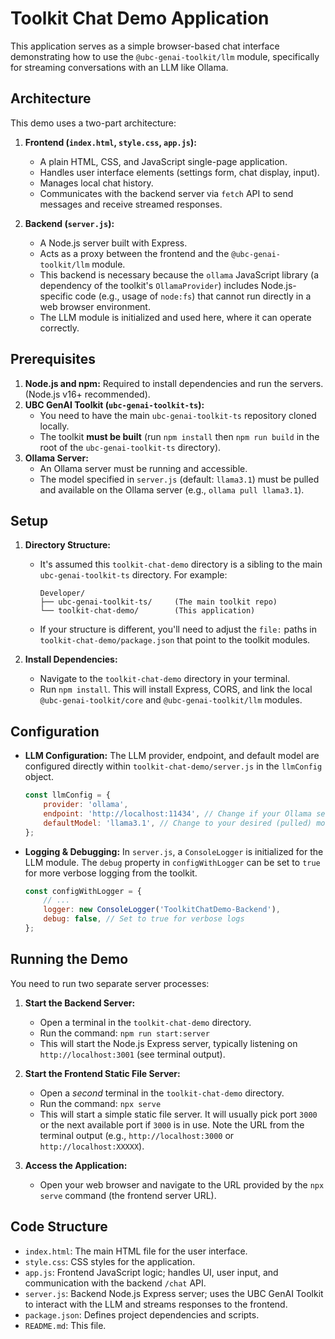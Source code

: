 # Toolkit Chat Demo Application

This application serves as a simple browser-based chat interface demonstrating how to use the `@ubc-genai-toolkit/llm` module, specifically for streaming conversations with an LLM like Ollama.

## Architecture

This demo uses a two-part architecture:

1.  **Frontend (`index.html`, `style.css`, `app.js`):**

    -   A plain HTML, CSS, and JavaScript single-page application.
    -   Handles user interface elements (settings form, chat display, input).
    -   Manages local chat history.
    -   Communicates with the backend server via `fetch` API to send messages and receive streamed responses.

2.  **Backend (`server.js`):**
    -   A Node.js server built with Express.
    -   Acts as a proxy between the frontend and the `@ubc-genai-toolkit/llm` module.
    -   This backend is necessary because the `ollama` JavaScript library (a dependency of the toolkit's `OllamaProvider`) includes Node.js-specific code (e.g., usage of `node:fs`) that cannot run directly in a web browser environment.
    -   The LLM module is initialized and used here, where it can operate correctly.

## Prerequisites

1.  **Node.js and npm:** Required to install dependencies and run the servers. (Node.js v16+ recommended).
2.  **UBC GenAI Toolkit (`ubc-genai-toolkit-ts`):**
    -   You need to have the main `ubc-genai-toolkit-ts` repository cloned locally.
    -   The toolkit **must be built** (run `npm install` then `npm run build` in the root of the `ubc-genai-toolkit-ts` directory).
3.  **Ollama Server:**
    -   An Ollama server must be running and accessible.
    -   The model specified in `server.js` (default: `llama3.1`) must be pulled and available on the Ollama server (e.g., `ollama pull llama3.1`).

## Setup

1.  **Directory Structure:**

    -   It's assumed this `toolkit-chat-demo` directory is a sibling to the main `ubc-genai-toolkit-ts` directory. For example:
        ```
        Developer/
        ├── ubc-genai-toolkit-ts/     (The main toolkit repo)
        └── toolkit-chat-demo/        (This application)
        ```
    -   If your structure is different, you'll need to adjust the `file:` paths in `toolkit-chat-demo/package.json` that point to the toolkit modules.

2.  **Install Dependencies:**
    -   Navigate to the `toolkit-chat-demo` directory in your terminal.
    -   Run `npm install`. This will install Express, CORS, and link the local `@ubc-genai-toolkit/core` and `@ubc-genai-toolkit/llm` modules.

## Configuration

-   **LLM Configuration:** The LLM provider, endpoint, and default model are configured directly within `toolkit-chat-demo/server.js` in the `llmConfig` object.
    ```javascript
    const llmConfig = {
    	provider: 'ollama',
    	endpoint: 'http://localhost:11434', // Change if your Ollama server is elsewhere
    	defaultModel: 'llama3.1', // Change to your desired (pulled) model
    };
    ```
-   **Logging & Debugging:** In `server.js`, a `ConsoleLogger` is initialized for the LLM module. The `debug` property in `configWithLogger` can be set to `true` for more verbose logging from the toolkit.
    ```javascript
    const configWithLogger = {
    	// ...
    	logger: new ConsoleLogger('ToolkitChatDemo-Backend'),
    	debug: false, // Set to true for verbose logs
    };
    ```

## Running the Demo

You need to run two separate server processes:

1.  **Start the Backend Server:**

    -   Open a terminal in the `toolkit-chat-demo` directory.
    -   Run the command: `npm run start:server`
    -   This will start the Node.js Express server, typically listening on `http://localhost:3001` (see terminal output).

2.  **Start the Frontend Static File Server:**

    -   Open a _second_ terminal in the `toolkit-chat-demo` directory.
    -   Run the command: `npx serve`
    -   This will start a simple static file server. It will usually pick port `3000` or the next available port if `3000` is in use. Note the URL from the terminal output (e.g., `http://localhost:3000` or `http://localhost:XXXXX`).

3.  **Access the Application:**
    -   Open your web browser and navigate to the URL provided by the `npx serve` command (the frontend server URL).

## Code Structure

-   `index.html`: The main HTML file for the user interface.
-   `style.css`: CSS styles for the application.
-   `app.js`: Frontend JavaScript logic; handles UI, user input, and communication with the backend `/chat` API.
-   `server.js`: Backend Node.js Express server; uses the UBC GenAI Toolkit to interact with the LLM and streams responses to the frontend.
-   `package.json`: Defines project dependencies and scripts.
-   `README.md`: This file.
